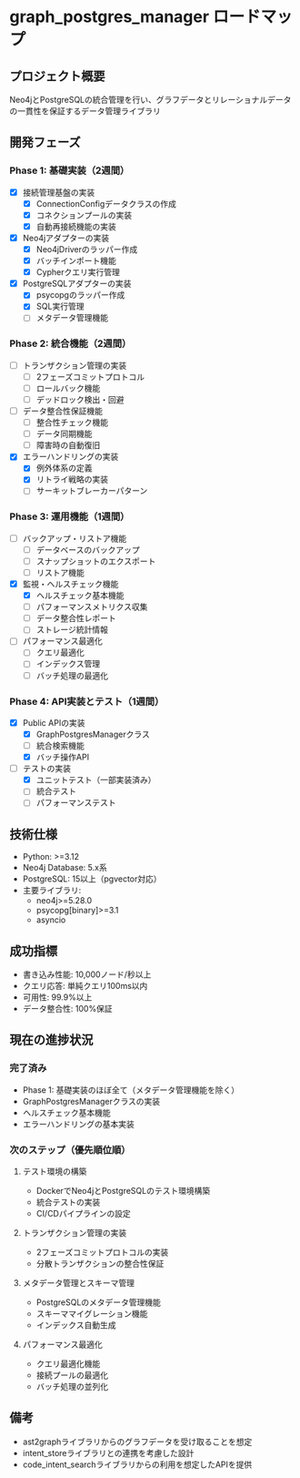 # graph_postgres_manager ロードマップ

## プロジェクト概要
Neo4jとPostgreSQLの統合管理を行い、グラフデータとリレーショナルデータの一貫性を保証するデータ管理ライブラリ

## 開発フェーズ

### Phase 1: 基礎実装（2週間）
- [x] 接続管理基盤の実装
  - [x] ConnectionConfigデータクラスの作成
  - [x] コネクションプールの実装
  - [x] 自動再接続機能の実装
- [x] Neo4jアダプターの実装
  - [x] Neo4jDriverのラッパー作成
  - [x] バッチインポート機能
  - [x] Cypherクエリ実行管理
- [x] PostgreSQLアダプターの実装
  - [x] psycopgのラッパー作成
  - [x] SQL実行管理
  - [ ] メタデータ管理機能

### Phase 2: 統合機能（2週間）
- [ ] トランザクション管理の実装
  - [ ] 2フェーズコミットプロトコル
  - [ ] ロールバック機能
  - [ ] デッドロック検出・回避
- [ ] データ整合性保証機能
  - [ ] 整合性チェック機能
  - [ ] データ同期機能
  - [ ] 障害時の自動復旧
- [x] エラーハンドリングの実装
  - [x] 例外体系の定義
  - [x] リトライ戦略の実装
  - [ ] サーキットブレーカーパターン

### Phase 3: 運用機能（1週間）
- [ ] バックアップ・リストア機能
  - [ ] データベースのバックアップ
  - [ ] スナップショットのエクスポート
  - [ ] リストア機能
- [x] 監視・ヘルスチェック機能
  - [x] ヘルスチェック基本機能
  - [ ] パフォーマンスメトリクス収集
  - [ ] データ整合性レポート
  - [ ] ストレージ統計情報
- [ ] パフォーマンス最適化
  - [ ] クエリ最適化
  - [ ] インデックス管理
  - [ ] バッチ処理の最適化

### Phase 4: API実装とテスト（1週間）
- [x] Public APIの実装
  - [x] GraphPostgresManagerクラス
  - [ ] 統合検索機能
  - [x] バッチ操作API
- [ ] テストの実装
  - [x] ユニットテスト（一部実装済み）
  - [ ] 統合テスト
  - [ ] パフォーマンステスト

## 技術仕様
- Python: >=3.12
- Neo4j Database: 5.x系
- PostgreSQL: 15以上（pgvector対応）
- 主要ライブラリ:
  - neo4j>=5.28.0
  - psycopg[binary]>=3.1
  - asyncio

## 成功指標
- 書き込み性能: 10,000ノード/秒以上
- クエリ応答: 単純クエリ100ms以内
- 可用性: 99.9%以上
- データ整合性: 100%保証

## 現在の進捗状況
### 完了済み
- Phase 1: 基礎実装のほぼ全て（メタデータ管理機能を除く）
- GraphPostgresManagerクラスの実装
- ヘルスチェック基本機能
- エラーハンドリングの基本実装

### 次のステップ（優先順位順）
1. テスト環境の構築
   - DockerでNeo4jとPostgreSQLのテスト環境構築
   - 統合テストの実装
   - CI/CDパイプラインの設定

2. トランザクション管理の実装
   - 2フェーズコミットプロトコルの実装
   - 分散トランザクションの整合性保証

3. メタデータ管理とスキーマ管理
   - PostgreSQLのメタデータ管理機能
   - スキーママイグレーション機能
   - インデックス自動生成

4. パフォーマンス最適化
   - クエリ最適化機能
   - 接続プールの最適化
   - バッチ処理の並列化

## 備考
- ast2graphライブラリからのグラフデータを受け取ることを想定
- intent_storeライブラリとの連携を考慮した設計
- code_intent_searchライブラリからの利用を想定したAPIを提供